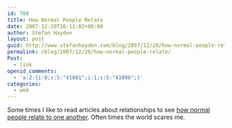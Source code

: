 ```yaml
---
id: 708
title: How Normal People Relate
date: 2007-12-20T16:11:02+00:00
author: Stefan Hayden
layout: post
guid: http://www.stefanhayden.com/blog/2007/12/20/how-normal-people-relate/
permalink: /blog/2007/12/20/how-normal-people-relate/
Post:
  - link
openid_comments:
  - 'a:2:{i:0;s:5:"41081";i:1;s:5:"41096";}'
categories:
  - web
---
```

Some times I like to read articles about relationships to see <a href="http://men.webmd.com/features/11-dont-tell-the-wife-secrets-all-men-keep?print=true">how normal people relate to one another</a>. Often times the world scares me.